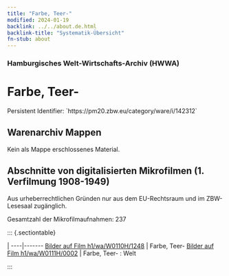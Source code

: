 ```yaml
---
title: "Farbe, Teer-"
modified: 2024-01-19
backlink: ../../about.de.html
backlink-title: "Systematik-Übersicht"
fn-stub: about
---
```


### Hamburgisches Welt-Wirtschafts-Archiv (HWWA)

# Farbe, Teer-

<div class="hint">Persistent Identifier: `https://pm20.zbw.eu/category/ware/i/142312`</div>







## Warenarchiv Mappen





Kein als Mappe erschlossenes Material.



<a id="filmsections" />

## Abschnitte von digitalisierten Mikrofilmen (1. Verfilmung 1908-1949)

<p>Aus urheberrechtlichen Gründen nur aus dem EU-Rechtsraum und im ZBW-Lesesaal zugänglich.</p>


<p>Gesamtzahl der Mikrofilmaufnahmen: 237</p>





::: {.sectiontable}

 | 
----|-------
<a class="btn" href="https://pm20.zbw.eu/film/h1/wa/W0110H/1248" rel="nofollow">Bilder auf Film h1/wa/W0110H/1248</a> | Farbe, Teer-
<a class="btn" href="https://pm20.zbw.eu/film/h1/wa/W0111H/0002" rel="nofollow">Bilder auf Film h1/wa/W0111H/0002</a> | Farbe, Teer- : Welt


:::
















